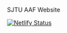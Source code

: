 SJTU AAF Website

[![Netlify Status](https://api.netlify.com/api/v1/badges/e5df769e-14b2-4fce-ae58-d8cb333f9473/deploy-status)](https://app.netlify.com/sites/sjtu-family-fr/deploys)

